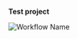 **Test project**

![Workflow Name](https://github.com/Zigdiz/GitHubActionTest/actions/workflows/GitHubActionTest.yml/badge.svg)
